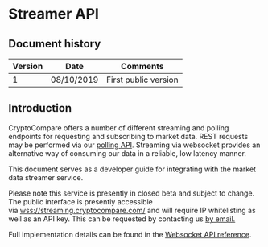 # Streamer API

## Document history

<table>
	<thead> 
		<tr>
			<th>Version</th>
			<th>Date</th>
			<th>Comments</th>
		</tr>
	</thead>
	<tbody>
		<tr>
			<td>1</td>
			<td>08/10/2019</td>
			<td>First public version</td>
		</tr>
	</tbody>
</table>

## Introduction
CryptoCompare offers a number of different streaming and polling endpoints for requesting and subscribing to market data. REST requests may be performed via our [polling API](https://min-api.cryptocompare.com/). Streaming via websocket provides an alternative way of consuming our data in a reliable, low latency manner. 

This document serves as a developer guide for integrating with the market data streamer service.

Please note this service is presently in closed beta and subject to change.
The public interface is presently accessible via [wss://streaming.cryptocompare.com/](wss://streaming.cryptocompare.com/) and will require IP whitelisting as well as an API key. This can be requested by contacting us [by email.](mailto:data@cryptocompare.com)

Full implementation details can be found in the [Websocket API reference](WS.md).
